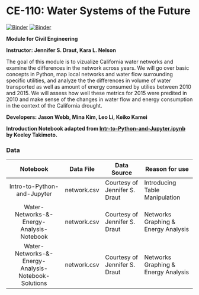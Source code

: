 # CE-110: Water Systems of the Future

[![Binder](https://mybinder.org/badge_logo.svg)](https://mybinder.org/v2/gh/ds-modules/CE-110-Spring25/main?filepath=%2Fnetwork)
[![Binder](https://img.shields.io/badge/Launch-UCB%20Datahub-blue.svg)](http://datahub.berkeley.edu/user-redirect/interact?account=ds-modules&repo=CE-110-Spring25&branch=main&path=network
)

**Module for Civil Engineering**

**Instructor: Jennifer S. Draut, Kara L. Nelson**

The goal of this module is to vizualize California water networks and examine the differences in the network across years. We will go over basic concepts in Python, map local networks and water flow surrounding specific utilities, and analyze the the differences in volume of water transported as well as amount of energy consumed by utilies between 2010 and 2015. We will assess how well these metrics for 2015 were predited in 2010 and make sense of the changes in water flow and energy consumption in the context of the California drought.

**Developers: Jason Webb, Mina Kim, Leo Li, Keiko Kamei**

**Introduction Notebook adapted from [Intr-to-Python-and-Jupyter.ipynb](https://github.com/ds-modules/core-resources/blob/master/templates/Intro-to-Python-and-Jupyter.ipynb) by Keeley Takimoto.**

### Data

| Notebook                     | Data File                           | Data Source                  | Reason for use       |
| :--------------------------: | ----------------------------------- | ---------------------------- | -------------------- |
| Intro-to-Python-and-Jupyter   | network.csv  | Courtesy of Jennifer S. Draut | Introducing Table Manipulation        |
| Water-Networks-&-Energy-Analysis-Notebook   | network.csv  | Courtesy of Jennifer S. Draut | Networks Graphing & Energy Analysis        |
| Water-Networks-&-Energy-Analysis-Notebook-Solutions   | network.csv  | Courtesy of Jennifer S. Draut | Networks Graphing & Energy Analysis        |
